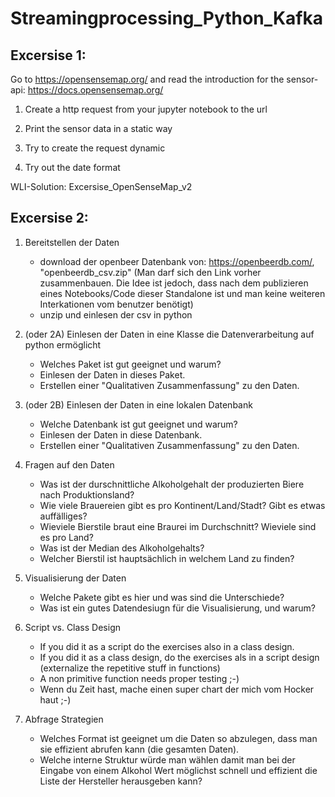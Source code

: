 # Streamingprocessing_Python_Kafka

## Excersise 1:
Go to https://opensensemap.org/ and read the introduction for the sensor-api: https://docs.opensensemap.org/ 

1) Create a http request from your jupyter notebook to the url

2) Print the sensor data in a static way

3) Try to create the request dynamic

4) Try out the date format

WLI-Solution: Excersise_OpenSenseMap_v2

## Excersise 2:

1) Bereitstellen der Daten
     * download der openbeer Datenbank von: https://openbeerdb.com/, "openbeerdb_csv.zip" (Man darf sich den Link vorher zusammenbauen. Die Idee ist jedoch, dass nach dem publizieren eines Notebooks/Code dieser Standalone ist und man keine weiteren Interkationen vom benutzer benötigt)
     * unzip und einlesen der csv in python

2) (oder 2A) Einlesen der Daten in eine Klasse die Datenverarbeitung auf python ermöglicht
     * Welches Paket ist gut geeignet und warum?
     * Einlesen der Daten in dieses Paket.
     * Erstellen einer "Qualitativen Zusammenfassung" zu den Daten.

2) (oder 2B) Einlesen der Daten in eine lokalen Datenbank
     * Welche Datenbank ist gut geeignet und warum?
     * Einlesen der Daten in diese Datenbank.
     * Erstellen einer "Qualitativen Zusammenfassung" zu den Daten.

3) Fragen auf den Daten
      * Was ist der durschnittliche Alkoholgehalt der produzierten Biere nach Produktionsland?
      * Wie viele Brauereien gibt es pro Kontinent/Land/Stadt? Gibt es etwas auffälliges?
      * Wieviele Bierstile braut eine Braurei im Durchschnitt? Wieviele sind es pro Land?
      * Was ist der Median des Alkoholgehalts?
      * Welcher Bierstil ist hauptsächlich in welchem Land zu finden?

4) Visualisierung der Daten
     * Welche Pakete gibt es hier und was sind die Unterschiede?
     * Was ist ein gutes Datendesiugn für die Visualisierung, und warum?

5) Script vs. Class Design
     * If you did it as a script do the exercises also in a class design.
     * If you did it as a class design, do the exercises als in a script design (externalize the repetitive stuff in functions)
     * A non primitive function needs proper testing ;-)
     * Wenn du Zeit hast, mache einen super chart der mich vom Hocker haut ;-)
     
     
6) Abfrage Strategien
     * Welches Format ist geeignet um die Daten so abzulegen, dass man sie effizient abrufen kann (die gesamten Daten).
     * Welche interne Struktur würde man wählen damit man bei der Eingabe von einem Alkohol Wert möglichst schnell und effizient die Liste der Hersteller herausgeben kann?
